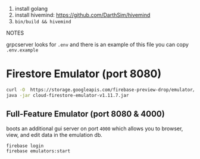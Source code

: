 1. install golang
2. install hivemind: https://github.com/DarthSim/hivemind
3. `bin/build && hivemind`


NOTES

grpcserver looks for `.env` and there is an example of this file you can copy `.env.example`

# Firestore Emulator (port 8080)
```bash
curl -O  https://storage.googleapis.com/firebase-preview-drop/emulator/cloud-firestore-emulator-v1.11.7.jar
java -jar cloud-firestore-emulator-v1.11.7.jar
```

## Full-Feature Emulator (port 8080 & 4000)
boots an additional gui server on port `4000` which allows you to browser, view, and edit data in the emulation db.
```bash
firebase login
firebase emulators:start
```
